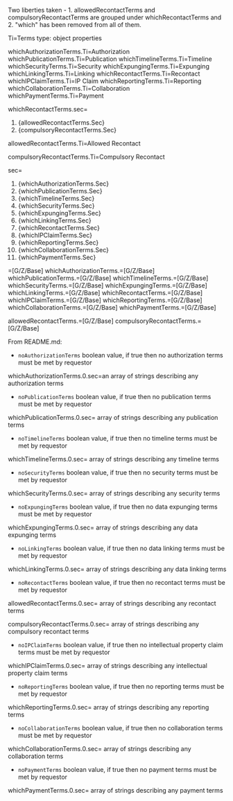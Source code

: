 Two liberties taken - 1. allowedRecontactTerms and compulsoryRecontactTerms are grouped under whichRecontactTerms and 2. "which" has been removed from all of them.

Ti=Terms
      type: object
      properties

whichAuthorizationTerms.Ti=Authorization
whichPublicationTerms.Ti=Publication
whichTimelineTerms.Ti=Timeline
whichSecurityTerms.Ti=Security
whichExpungingTerms.Ti=Expunging
whichLinkingTerms.Ti=Linking
whichRecontactTerms.Ti=Recontact
whichIPClaimTerms.Ti=IP Claim
whichReportingTerms.Ti=Reporting
whichCollaborationTerms.Ti=Collaboration
whichPaymentTerms.Ti=Payment


whichRecontactTerms.sec=<ol><li>{allowedRecontactTerms.Sec}<li>{compulsoryRecontactTerms.Sec}</ol>

allowedRecontactTerms.Ti=Allowed Recontact

compulsoryRecontactTerms.Ti=Compulsory Recontact

sec=<ol><li>{whichAuthorizationTerms.Sec}<li>{whichPublicationTerms.Sec}<li>{whichTimelineTerms.Sec}<li>{whichSecurityTerms.Sec}<li>{whichExpungingTerms.Sec}<li>{whichLinkingTerms.Sec}<li>{whichRecontactTerms.Sec}<li>{whichIPClaimTerms.Sec}<li>{whichReportingTerms.Sec}<li>{whichCollaborationTerms.Sec}<li>{whichPaymentTerms.Sec}</ol>

=[G/Z/Base]
whichAuthorizationTerms.=[G/Z/Base]
whichPublicationTerms.=[G/Z/Base]
whichTimelineTerms.=[G/Z/Base]
whichSecurityTerms.=[G/Z/Base]
whichExpungingTerms.=[G/Z/Base]
whichLinkingTerms.=[G/Z/Base]
whichRecontactTerms.=[G/Z/Base]
whichIPClaimTerms.=[G/Z/Base]
whichReportingTerms.=[G/Z/Base]
whichCollaborationTerms.=[G/Z/Base]
whichPaymentTerms.=[G/Z/Base]

allowedRecontactTerms.=[G/Z/Base]
compulsoryRecontactTerms.=[G/Z/Base]

From README.md:

- `noAuthorizationTerms` boolean value, if true then no authorization terms must be met by requestor

whichAuthorizationTerms.0.sec=an array of strings describing any authorization terms

- `noPublicationTerms` boolean value, if true then no publication terms must be met by requestor

whichPublicationTerms.0.sec= array of strings describing any publication terms

- `noTimelineTerms` boolean value, if true then no timeline terms must be met by requestor

whichTimelineTerms.0.sec= array of strings describing any timeline terms

- `noSecurityTerms` boolean value, if true then no security terms must be met by requestor

whichSecurityTerms.0.sec= array of strings describing any security terms

- `noExpungingTerms` boolean value, if true then no data expunging terms must be met by requestor

whichExpungingTerms.0.sec= array of strings describing any data expunging terms

- `noLinkingTerms` boolean value, if true then no data linking terms must be met by requestor

whichLinkingTerms.0.sec= array of strings describing any data linking terms

- `noRecontactTerms` boolean value, if true then no recontact terms must be met by requestor

allowedRecontactTerms.0.sec= array of strings describing any recontact terms

compulsoryRecontactTerms.0.sec= array of strings describing any compulsory recontact terms
  
- `noIPClaimTerms` boolean value, if true then no intellectual property claim terms must be met by requestor

whichIPClaimTerms.0.sec= array of strings describing any intellectual property claim terms
  
- `noReportingTerms` boolean value, if true then no reporting terms must be met by requestor

whichReportingTerms.0.sec= array of strings describing any reporting terms

- `noCollaborationTerms` boolean value, if true then no collaboration terms must be met by requestor

whichCollaborationTerms.0.sec= array of strings describing any collaboration terms

- `noPaymentTerms` boolean value, if true then no payment terms must be met by requestor

whichPaymentTerms.0.sec= array of strings describing any payment terms

